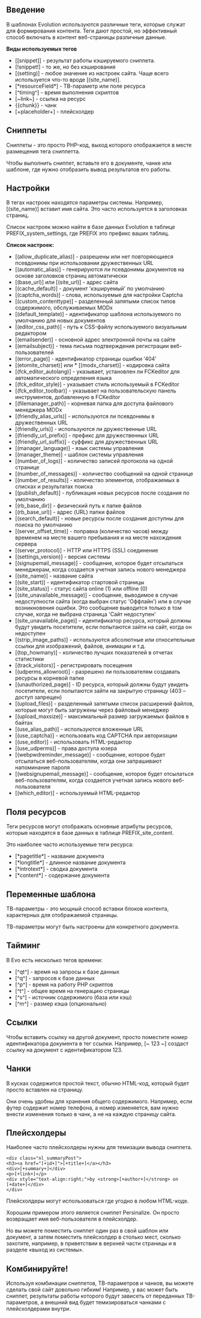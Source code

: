 ## Введение ##

В шаблонах Evolution используются различные теги, которые служат для формирования контента. Теги дают простой, но эффективный способ включать в контент веб-страницы различные данные.

**Виды используемых тегов**

* [[snippet]]	- результат работы кэшируемого сниппета.
* [!snippet!]	- то же, но без кэширования
* [(setting)] - любое значение из настроек сайта. Чаще всего используется что-то вроде [(site_name)].
* [\*resourceField\*] - ТВ-параметр или поле ресурса
* [^timing^]	- время выполнения скриптов
* [~link~] - ссылка на ресурс
* {{chunk}} - чанк
* [+placeholder+]	- плейсхолдер


## Сниппеты ##

Сниппеты - это просто PHP-код, выход которого отображается в месте размещения тега сниппетта. 

Чтобы выполнить сниппет, вставьте его в документе, чанке или шаблоне, где нужно отобразить вывод результатов его работы.


## Настройки ##

В тегах настроек находятся параметры системы. Например, [(site_name)] вставит имя сайта. Это часто используется в заголовках страниц.

Список настроек можно найти в базе данных Evolution в таблице PREFIX_system_settings, где PREFIX это префикс ваших таблиц.

**Список настроек:**

* [(allow_duplicate_alias)] - разрешены или нет повторяющиеся псевдонимы при использовании дружественных URL
* [(automatic_alias)] - генерируются ли псевдонимы документов на основе заголовков страниц автоматически
* [(base_url)] или [(site_url)] - адрес сайта
* [(cache_default)] - документ 'кэшируемый' по умолчанию
* [(captcha_words)] - слова, используемые для настройки Captcha
* [(custom_contenttype)] - разделенный запятыми список типов содержимого, обслуживаемых MODx
* [(default_template)] - идентификатор шаблона используемого по умолчанию для новых документов
* [(editor_css_path)] - путь к CSS-файлу используемого визуальным редактором
* [(emailsender)] - основной адрес электронной почты на сайте
* [(emailsubject)] - тема письма подтверждения регистрации веб-пользователей
* [(error_page)] - идентификатор страницы ошибки '404'
* [(etomite_charset)] или * [(modx_charset)] - кодировка сайта
* [(fck_editor_autolang)] - указывает, установлен ли FCKeditor для автоматического определения языка
* [(fck_editor_style)] - указывает стиль используемый в FCKeditor
* [(fck_editor_toolbar)] - указывает на пользовательскую панель инструментов, добавленную в FCKeditor
* [(filemanager_path)] - корневая папка для доступа файлового менеджера MODx
* [(friendly_alias_urls)] - используются ли псевдонимы в дружественных URL
* [(friendly_urls)] - используются ли дружественные URL
* [(friendly_url_prefix)] - префикс для дружественных URL
* [(friendly_url_suffix)] - суффикс для дружественных URL
* [(manager_language)] - язык системы управления
* [(manager_theme)] - шаблон системы управления
* [(number_of_logs)] - количество записей протокола на одной странице
* [(number_of_messages)] - количество сообщений на одной странице
* [(number_of_results)] - количество элементов, отображаемых в списках и результатах поиска
* [(publish_default)] - публикация новых ресурсов после создания по умолчанию
* [(rb_base_dir)] - физический путь к папке файлов
* [(rb_base_url)] - адрес (URL) папки файлов
* [(search_default)] - новые ресурсы после создания доступны для поиска по умолчанию
* [(server_offset_time)] - поправка (количество часов) между временем на месте вашего пребывания и на месте нахождения сервера
* [(server_protocol)] - HTTP или HTTPS (SSL) соединение
* [(settings_version)] - версия системы
* [(signupemail_message)] - сообщение, которое будет отсылаться менеджерам, когда создается учетная запись нового менеджера
* [(site_name)] - название сайта
* [(site_start)] - идентификатор стартовой страницы
* [(site_status)] - статус сайта online (1) или offline (0)
* [(site_unavailable_message)] - сообщение, выводимое в случае недоступности сайта (когда выбран статус 'Оффлайн') или в случае возникновения ошибки. Это сообщение выводится только в том случае, когда не выбрана страница 'Сайт недоступен'
* [(site_unavailable_page)] - идентификатор ресурса, который должны будут увидеть посетители, если попытаются зайти на сайт, когда он недоступен
* [(strip_image_paths)] - используются абсолютные или относительные ссылки для изображений, файлов, анимации и т.д.
* [(top_howmany)] - количество лучших показателей в отчетах статистики
* [(track_visitors)] - регистрировать посещения
* [(udperms_allowroot)] - разрешено ли пользователям создавать ресурсы в корневой папке
* [(unauthorized_page)] - ID ресурса, который должны будут увидеть посетители, если попытаются зайти на закрытую страницу (403 – доступ запрещен)
* [(upload_files)] -   разделенный запятыми список расширений файлов, которые могут быть загружены через файловый менеджер
* [(upload_maxsize)] - максимальный размер загружаемых файлов в байтах
* [(use_alias_path)] - используются вложенные URL
* [(use_captcha)] - использовать код CAPTCHA при авторизации
* [(use_editor)] - использовать HTML-редактор
* [(use_udperms)] - права доступа юзера
* [(webpwdreminder_message)] - сообщение, которое будет отсылаться веб-пользователям, когда они запрашивают напоминание пароля
* [(websignupemail_message)] - сообщение, которое будет отсылаться веб-пользователям, когда создается учетная запись нового веб-пользователя
* [(which_editor)] - используемый HTML-редактор

## Поля ресурсов ##

Теги ресурсов могут отображать основные атрибуты ресурсов, которые находятся в базе данных  в таблице PREFIX_site_content.

Это наиболее часто используемые теги ресурса:

* [\*pagetitle\*] - название документа
* [\*longtitle\*] - длинное название документа
* [\*introtext\*] - сводка документа
* [\*content\*] - содержание документа


## Переменные шаблона ##
ТВ-параметры - это мощный способ вставки блоков контента, характерных для отображаемой страницы.

ТВ-параметры могут быть настроены для конкретного документа.

## Тайминг ##
В Evo есть несколько тегов времени:

* [^qt^] - время на запросы к базе данных
* [^q^] - запросов к базе данных
* [^p^] - время на работу PHP скриптов
* [^t^] - общее время на генерацию страницы
* [^s^] - источник содержимого (база или кэш)
* [^m^] - размер кэша (опционально)

## Ссылки ##

Чтобы вставить ссылку на другой документ, просто поместите номер идентификатора документа в тег ссылки. Например, [~ 123 ~] создаст ссылку на документ с идентификатором 123.

## Чанки ##
В кусках содержится простой текст, обычно HTML-код, который будет просто вставлен на страницу.

Они очень удобны для хранения общего содержимого. Например, если футер содержит номер телефона, а номер изменяется, вам нужно внести изменения только в чанк, а не на каждую страницу сайта.

## Плейсхолдеры ##

Наиболее часто плейсхолдеры нужны для темизации вывода сниппета.

```
<div class="nl_summaryPost">
<h3><a href="[+id+]">[+title+]</a></h3>
<div>[+summary+]</div>
<p>[+link+]</p>
<div style="text-align:right;">by <strong>[+author+]</strong> on [+date+]</div>
</div>
```

Плейсхолдеры могут использоваться где угодно в любом HTML-коде.

Хорошим примером этого является сниппет Persinalize. Он просто возвращает имя веб-пользователя в плейсхолдер.

Но вы можете поместить сниппет один раз в свой шаблон или документ, а затем поместить плейсхолдер в столько мест, сколько захотите, например, в приветствии в верхней части страницы и в разделе «выход из системы».

## Комбинируйте! ##

Используя комбинации сниппетов, ТВ-параметров и чанков, вы можете сделать свой сайт довольно гибким! Например, у вас может быть сниппет, результаты работы которого будут зависеть от переданных ТВ-параметров, а внешний вид будет темизироваться чанками с плейсхолдерами внутри.
